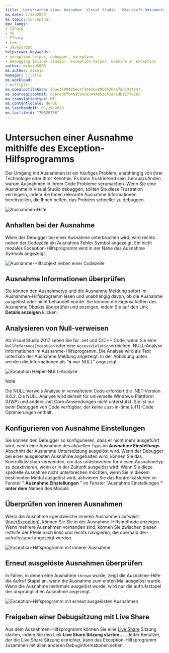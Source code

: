 ```yaml
---
title: 'Untersuchen einer Ausnahme: Visual Studio | Microsoft-Dokumentation'
ms.date: 1/18/2020
ms.topic: conceptual
dev_langs:
- CSharp
- VB
- FSharp
- C++
- JavaScript
helpviewer_keywords:
- exception helper, debugger, exception
- debugging [Visual Studio], exception helper, Examine an exception
author: mikejo5000
ms.author: mikejo
manager: jillfra
ms.workload:
- multiple
ms.openlocfilehash: 2dae1609486ec4f3462be89b0526467dd7414647
ms.sourcegitcommit: 8cbced0fb46959a3a2494852df1e41db1177a26c
ms.translationtype: MT
ms.contentlocale: de-DE
ms.lasthandoff: 01/29/2020
ms.locfileid: "76829756"
---
```

# <a name="inspect-an-exception-using-the-exception-helper"></a>Untersuchen einer Ausnahme mithilfe des Exception-Hilfsprogramms 

Der Umgang mit Ausnahmen ist ein häufiges Problem, unabhängig von ihrer Technologie oder ihrer Kenntnis. Es kann frustrierend sein, herauszufinden, warum Ausnahmen in Ihrem Code Probleme verursachen. Wenn Sie eine Ausnahme in Visual Studio debuggen, sollten Sie diese Frustration verringern, indem Sie Ihnen relevante Ausnahme Informationen bereitstellen, die Ihnen helfen, das Problem schneller zu debuggen.

![Ausnahmen-Hilfe](media/debugger-exception-helper-default.png)

## <a name="pause-on-the-exception"></a>Anhalten bei der Ausnahme
Wenn der Debugger bei einer Ausnahme unterbrochen wird, wird rechts neben der Codezeile ein Ausnahme Fehler Symbol angezeigt. Ein nicht modales Exception-Hilfsprogramm wird in der Nähe des Ausnahme Symbols angezeigt.

![Ausnahme-Hilfsobjekt neben einer Codezeile](media/debugger-exception-helper-locerror.png)

## <a name="inspect-exception-info"></a>Ausnahme Informationen überprüfen
Sie können den Ausnahmetyp und die Ausnahme Meldung sofort im Ausnahmen-Hilfsprogramm lesen und unabhängig davon, ob die Ausnahme ausgelöst oder nicht behandelt wurde. Sie können die Eigenschaften des Ausnahme Objekts überprüfen und anzeigen, indem Sie auf den Link **Details anzeigen** klicken.

## <a name="analyze-null-references"></a>Analysieren von Null-verweisen
Ab Visual Studio 2017 sehen Sie für .net und C/C++ Code, wenn Sie eine `NullReferenceException` oder eine `AccessViolation`erreichen, NULL-Analyse Informationen im Ausnahme-Hilfsprogramm. Die Analyse wird als Text unterhalb der Ausnahme Meldung angezeigt. In der Abbildung unten werden die Informationen als "**s** war NULL" angezeigt.

![Exception Helper-NULL-Analyse](media/debugger-exception-helper-default.png)


> [!NOTE]
> Die NULL-Verweis Analyse in verwaltetem Code erfordert die .NET-Version 4.6.2. Die NULL-Analyse wird derzeit für universelle Windows-Plattform (UWP) und andere .net Core-Anwendungen nicht unterstützt. Sie ist nur beim Debuggen von Code verfügbar, der keine Just-in-time (JIT)-Code Optimierungen enthält.

## <a name="configure-exception-settings"></a>Konfigurieren von Ausnahme Einstellungen 
Sie können den Debugger so konfigurieren, dass er nicht mehr ausgeführt wird, wenn eine Ausnahme des aktuellen Typs im **Ausnahme Einstellungs** Abschnitt der Ausnahme Unterstützung ausgelöst wird. Wenn der Debugger bei einer ausgelösten Ausnahme angehalten wird, können Sie das Kontrollkästchen verwenden, um das unterbrechen für diesen Ausnahmetyp zu deaktivieren, wenn er in der Zukunft ausgelöst wird. Wenn Sie diese spezielle Ausnahme nicht unterbrechen möchten, wenn Sie in diesem bestimmten Modul ausgelöst wird, aktivieren Sie das Kontrollkästchen im Fenster " **Ausnahme Einstellungen** " im Fenster "Ausnahme Einstellungen **" unter dem** Namen des Moduls. 

## <a name="inspect-inner-exceptions"></a>Überprüfen von inneren Ausnahmen 
Wenn die Ausnahme irgendwelche inneren Ausnahmen aufweist ([InnerException](https://docs.microsoft.com/dotnet/api/system.exception.innerexception)), können Sie Sie in der Ausnahme-Hilfsmethode anzeigen. Wenn mehrere Ausnahmen vorhanden sind, können Sie zwischen diesen mithilfe der Pfeile nach links und rechts navigieren, die oberhalb der-aufrufsstapel angezeigt werden.

![Exception-Hilfsprogramm mit innerer Ausnahme](media/debugger-exception-helper-innerexception.png)

## <a name="inspect-rethrown-exceptions"></a>Erneut ausgelöste Ausnahmen überprüfen
In Fällen, in denen eine Ausnahme `thrown` wurde, zeigt die Ausnahme-Hilfe die Aufruf Stapel an, wenn die Ausnahme zum ersten Mal ausgelöst wurde. Wenn die Ausnahme mehrmals ausgelöst wurde, wird nur die aufrufsstapel der ursprünglichen Ausnahme angezeigt.

![Exception-Hilfsprogramm mit erneut ausgelösten Ausnahmen](media/debugger-exception-helper-innerexception.png)

## <a name="share-a-debug-session-with-live-share"></a>Freigeben einer Debugsitzung mit Live Share
Aus dem Ausnahmen-Hilfsprogramm können Sie eine [Live Share](https://docs.microsoft.com/visualstudio/liveshare/) Sitzung starten, indem Sie den Link **Live Share Sitzung starten...** . Jeder Benutzer, der die Live Share Sitzung einrichtet, kann das Exception-Hilfsprogramm zusammen mit allen anderen Debuginformationen sehen.
